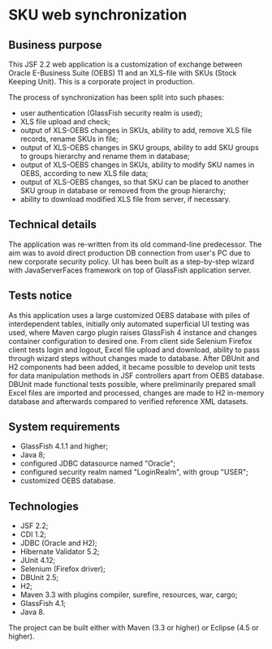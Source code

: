 # SKU web synchronization #

## Business purpose ##

This JSF 2.2 web application is a customization of exchange between Oracle E-Business Suite (OEBS) 11 and an XLS-file with SKUs (Stock Keeping Unit). This is a corporate project in production. 

The process of synchronization has been split into such phases:

- user authentication (GlassFish security realm is used);
- XLS file upload and check;
- output of XLS-OEBS changes in SKUs, ability to add, remove XLS file records, rename SKUs in file;
- output of XLS-OEBS changes in SKU groups, ability to add SKU groups to groups hierarchy and rename them in database;
- output of XLS-OEBS changes in SKUs, ability to modify SKU names in OEBS, according to new XLS file data;
- output of XLS-OEBS changes, so that SKU can be placed to another SKU group in database or removed from the group hierarchy;
- ability to download modified XLS file from server, if necessary.

## Technical details ##

The application was re-written from its old command-line predecessor. The aim was to avoid direct production DB connection from user's PC due to new corporate security policy. UI has been built as a step-by-step wizard with JavaServerFaces framework on top of GlassFish application server.

## Tests notice ##

As this application uses a large customized OEBS database with piles of interdependent tables, initially only automated superficial UI testing was used, where Maven cargo plugin raises GlassFish 4 instance and changes container configuration to desired one. From client side Selenium Firefox client tests login and logout, Excel file upload and download, ability to pass through wizard steps without changes made to database.
After DBUnit and H2 components had been added, it became possible to develop unit tests for data manipulation methods in JSF controllers apart from OEBS database. DBUnit made functional tests possible, where preliminarily prepared small Excel files are imported and processed, changes are made to H2 in-memory database and afterwards compared to verified reference XML datasets.

## System requirements ##

- GlassFish 4.1.1 and higher;
- Java 8;
- configured JDBC datasource named "Oracle";
- configured security realm named "LoginRealm", with group "USER";
- customized OEBS database.

## Technologies ##

- JSF 2.2;
- CDI 1.2;
- JDBC (Oracle and H2);
- Hibernate Validator 5.2;
- JUnit 4.12;
- Selenium (Firefox driver);
- DBUnit 2.5;
- H2;
- Maven 3.3 with plugins compiler, surefire, resources, war, cargo;
- GlassFish 4.1;
- Java 8.

The project can be built either with Maven (3.3 or higher) or Eclipse (4.5 or higher).